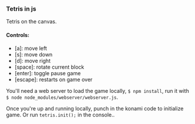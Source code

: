 ### Tetris in js

Tetris on the canvas.

#### Controls:

- [a]: move left
- [s]: move down
- [d]: move right
- [space]: rotate current block
- [enter]: toggle pause game
- [escape]: restarts on game over

You'll need a web server to load the game locally, `$ npm install`, run it with `$ node node_modules/webserver/webserver.js`.

Once you're up and running locally, punch in the konami code to initialize game. Or run `tetris.init();` in the console..
